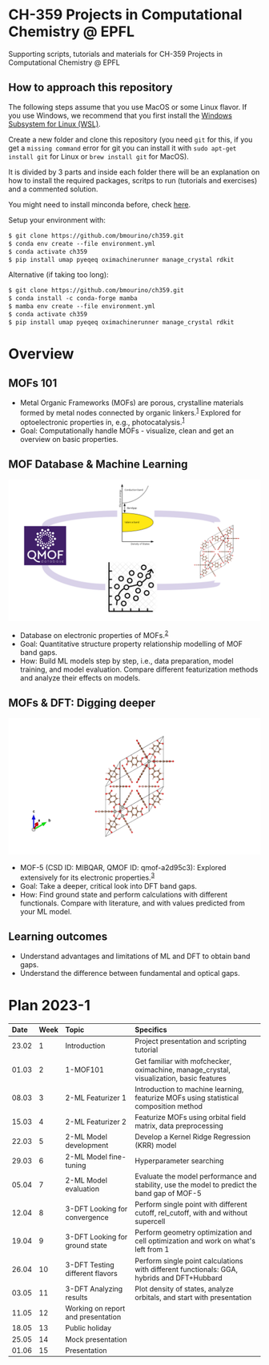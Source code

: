 # CH-359 Projects in Computational Chemistry @ EPFL

Supporting scripts, tutorials and materials for CH-359 Projects in Computational Chemistry @ EPFL

## How to approach this repository

The following steps assume that you use MacOS or some Linux flavor. If you use Windows, we recommend that you first install the [Windows Subsystem for Linux (WSL)](https://learn.microsoft.com/en-us/windows/wsl/install).

Create a new folder and clone this repository (you need `git` for this, if you get a `missing command` error for git you can install it with `sudo apt-get install git` for Linux or `brew install git` for MacOS).

It is divided by 3 parts and inside each folder there will be an explanation on how to install the required packages, scritps to run (tutorials and exercises) and a commented solution.

You might need to install minconda before, check [here](https://docs.conda.io/projects/conda/en/latest/user-guide/install/).

Setup your environment with:

    $ git clone https://github.com/bmourino/ch359.git
    $ conda env create --file environment.yml
    $ conda activate ch359
    $ pip install umap pyeqeq oximachinerunner manage_crystal rdkit

Alternative (if taking too long):

    $ git clone https://github.com/bmourino/ch359.git
    $ conda install -c conda-forge mamba
    $ mamba env create --file environment.yml
    $ conda activate ch359
    $ pip install umap pyeqeq oximachinerunner manage_crystal rdkit


# Overview

## MOFs 101

- Metal  Organic  Frameworks  (MOFs)  are  porous,  crystalline  materials 
formed by metal nodes connected by organic linkers.<sup>[1](https://pubs.rsc.org/en/content/articlehtml/2020/ta/c9ta13506e#fn1)</sup>
Explored for optoelectronic properties in, e.g., photocatalysis.<sup>[1](https://pubs.rsc.org/en/content/articlehtml/2020/ta/c9ta13506e#fn1)</sup>
- Goal:  Computationally  handle  MOFs  -  visualize,  clean  and  get  an 
overview on basic properties.

## MOF Database & Machine Learning

![](./images/ml_scheme.svg)

- Database on electronic properties of MOFs.<sup>[2](https://www.sciencedirect.com/science/article/pii/S2590238521000709)</sup>
- Goal: Quantitative structure property relationship modelling of MOF band 
gaps.
- How: Build ML models step by step, i.e., data preparation, model training, 
and  model  evaluation.  Compare  different  featurization  methods  and 
analyze their effects on models.

## MOFs & DFT: Digging deeper

![](./images/mof5.png)

- MOF-5 (CSD ID: MIBQAR, QMOF ID: qmof-a2d95c3): Explored extensively for its electronic properties.<sup>[3](https://pubs.acs.org/doi/full/10.1021/acs.jpclett.1c00543)</sup>
- Goal: Take a deeper, critical look into DFT band gaps.
- How:  Find  ground  state  and  perform  calculations  with  different 
functionals. Compare with literature, and with values predicted from your 
ML model.

## Learning outcomes

- Understand  advantages  and  limitations  of  ML  and  DFT  to  obtain  band 
gaps.
- Understand the difference between fundamental and optical gaps.

# Plan 2023-1

| Date  | Week  | Topic                    | Specifics     | 
| :---  | :---  | :---                     | :---          |   
| 23.02  | 1     | Introduction             | Project presentation and scripting tutorial        |   
| 01.03  | 2     | 1-MOF101             | Get familiar with mofchecker, oximachine, manage_crystal, visualization, basic features    |
| 08.03  | 3     | 2-ML Featurizer 1        |   Introduction to machine learning, featurize MOFs using statistical composition method |
| 15.03  | 4     | 2-ML Featurizer 2        |   Featurize MOFs using orbital field matrix, data preprocessing |
| 22.03  | 5     | 2-ML Model development   |   Develop a Kernel Ridge Regression (KRR) model   |
| 29.03  | 6     | 2-ML Model fine-tuning   |   Hyperparameter searching  |
| 05.04  | 7     | 2-ML Model evaluation    |   Evaluate the model performance and stability, use the model to predict the band gap of MOF-5 |
| 12.04  | 8     | 3-DFT Looking for convergence  | Perform single point with different cutoff, rel_cutoff, with and without supercell     
| 19.04  | 9	 | 3-DFT Looking for ground state | Perform geometry optimization and cell optimization and work on what's left from 1 |
| 26.04  | 10 	 | 3-DFT Testing different flavors| Perform single point calculations with different functionals: GGA, hybrids and DFT+Hubbard	|
| 03.05  | 11    | 3-DFT Analyzing results	       | Plot density of states, analyze orbitals, and start with presentation	|
| 11.05  | 12    | Working on report and presentation	       |  |
| 18.05  | 13    | Public holiday	       |  |
| 25.05  | 14    | Mock presentation	       |  |
| 01.06  | 15    | Presentation	       |  |